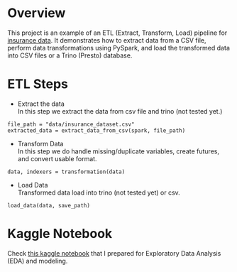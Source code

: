 # Overview
This project is an example of an ETL (Extract, Transform, Load) pipeline for [insurance data](https://www.kaggle.com/datasets/mirichoi0218/insurance).
It demonstrates how to extract data from a CSV file, perform data transformations using PySpark, and load the transformed data into CSV files or a Trino (Presto) database.

# ETL Steps
- Extract the data<br/>
In this step we extract the data from csv file and trino (not tested yet.)

`file_path = "data/insurance_dataset.csv" `<br>
`extracted_data = extract_data_from_csv(spark, file_path)`

- Transform Data <br/>
In this step we do handle missing/duplicate variables, create futures, and convert usable format.

``data, indexers = transformation(data)``

- Load Data<br/>
Transformed data load into trino (not tested yet) or csv.

``load_data(data, save_path)``

# Kaggle Notebook
Check [this kaggle notebook]() that I prepared for Exploratory Data Analysis (EDA) and modeling. 
